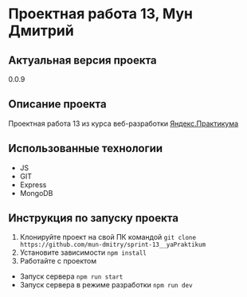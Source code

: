 # Проектная работа 13, Мун Дмитрий
## Актуальная версия проекта
0.0.9
## Описание проекта
Проектная работа 13 из курса веб-разработки [Яндекс.Практикума](https://praktikum.yandex.ru/)
## Использованные технологии
- JS
- GIT
- Express
- MongoDB
## Инструкция по запуску проекта
1. Клонируйте проект на свой ПК командой
`git clone https://github.com/mun-dmitry/sprint-13__yaPraktikum`
2. Установите зависимости
`npm install`
3. Работайте с проектом
- Запуск сервера
`npm run start`
- Запуск сервера в режиме разработки
`npm run dev`
